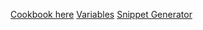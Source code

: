 [Cookbook here](https://github.com/chrisgrieser/nvim-scissors?tab=readme-ov-file#cookbook--faq)
[Variables](https://github.com/chrisgrieser/nvim-scissors?tab=readme-ov-file#tabstops-and-variables)
[Snippet Generator](https://snippet-generator.app/?description=&tabtrigger=&snippet=&mode=vscode)

